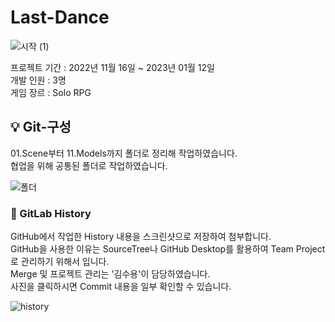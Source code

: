 # Last-Dance
![시작 (1)](https://user-images.githubusercontent.com/108743218/227779416-408c9000-ec9d-47e4-a2a9-d41be69c6725.png)

프로젝트 기간 : 2022년 11월 16일 ~ 2023년 01월 12일   
개발 인원 : 3명   
게임 장르 : Solo RPG

## 💡 Git-구성
 01.Scene부터 11.Models까지 폴더로 정리해 작업하였습니다.   
 협업을 위해 공통된 폴더로 작업하였습니다.  
 
![폴더](https://user-images.githubusercontent.com/108743218/227779712-70491ad4-f1be-47c4-856c-c091d0e603ce.png)

### 📘 GitLab History
GitHub에서 작업한 History 내용을 스크린샷으로 저장하여 첨부합니다.   
GitHub을 사용한 이유는 SourceTree나 GitHub Desktop를 활용하여 Team Project로 관리하기 위해서 입니다.   
Merge 및 프로젝트 관리는 '김수용'이 담당하였습니다.   
사진을 클릭하시면 Commit 내용을 일부 확인할 수 있습니다.   

![history](https://user-images.githubusercontent.com/108743218/227781381-85676878-b00e-49fb-81b3-d8d64b32ddbb.png)
